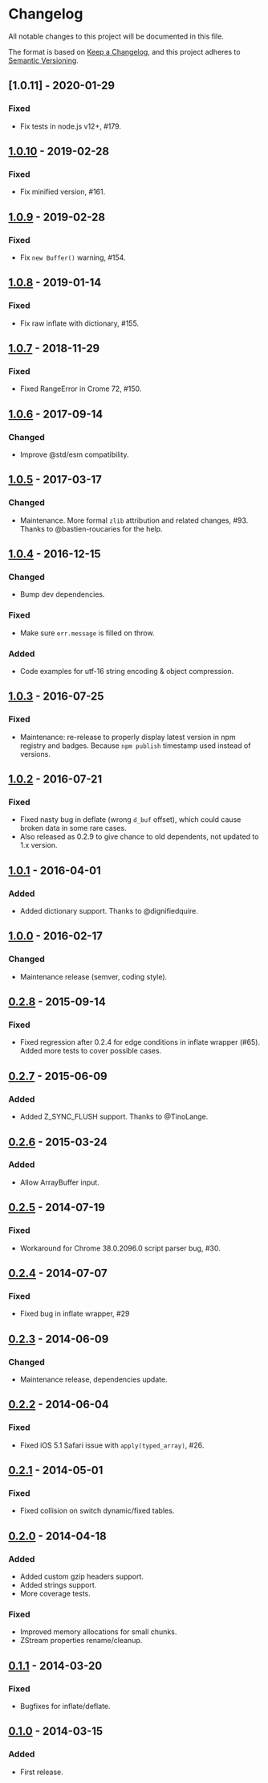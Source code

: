 # Changelog

All notable changes to this project will be documented in this file.

The format is based on [Keep a Changelog](https://keepachangelog.com/en/1.0.0/), and this project adheres
to [Semantic Versioning](https://semver.org/spec/v2.0.0.html).

## [1.0.11] - 2020-01-29

### Fixed

- Fix tests in node.js v12+, #179.

## [1.0.10] - 2019-02-28

### Fixed

- Fix minified version, #161.

## [1.0.9] - 2019-02-28

### Fixed

- Fix `new Buffer()` warning, #154.

## [1.0.8] - 2019-01-14

### Fixed

- Fix raw inflate with dictionary, #155.

## [1.0.7] - 2018-11-29

### Fixed

- Fixed RangeError in Crome 72, #150.

## [1.0.6] - 2017-09-14

### Changed

- Improve @std/esm compatibility.

## [1.0.5] - 2017-03-17

### Changed

- Maintenance. More formal `zlib` attribution and related changes, #93. Thanks to @bastien-roucaries for the help.

## [1.0.4] - 2016-12-15

### Changed

- Bump dev dependencies.

### Fixed

- Make sure `err.message` is filled on throw.

### Added

- Code examples for utf-16 string encoding & object compression.

## [1.0.3] - 2016-07-25

### Fixed

- Maintenance: re-release to properly display latest version in npm registry and badges. Because `npm publish` timestamp
  used instead of versions.

## [1.0.2] - 2016-07-21

### Fixed

- Fixed nasty bug in deflate (wrong `d_buf` offset), which could cause broken data in some rare cases.
- Also released as 0.2.9 to give chance to old dependents, not updated to 1.x version.

## [1.0.1] - 2016-04-01

### Added

- Added dictionary support. Thanks to @dignifiedquire.

## [1.0.0] - 2016-02-17

### Changed

- Maintenance release (semver, coding style).

## [0.2.8] - 2015-09-14

### Fixed

- Fixed regression after 0.2.4 for edge conditions in inflate wrapper (#65). Added more tests to cover possible cases.

## [0.2.7] - 2015-06-09

### Added

- Added Z_SYNC_FLUSH support. Thanks to @TinoLange.

## [0.2.6] - 2015-03-24

### Added

- Allow ArrayBuffer input.

## [0.2.5] - 2014-07-19

### Fixed

- Workaround for Chrome 38.0.2096.0 script parser bug, #30.

## [0.2.4] - 2014-07-07

### Fixed

- Fixed bug in inflate wrapper, #29

## [0.2.3] - 2014-06-09

### Changed

- Maintenance release, dependencies update.

## [0.2.2] - 2014-06-04

### Fixed

- Fixed iOS 5.1 Safari issue with `apply(typed_array)`, #26.

## [0.2.1] - 2014-05-01

### Fixed

- Fixed collision on switch dynamic/fixed tables.

## [0.2.0] - 2014-04-18

### Added

- Added custom gzip headers support.
- Added strings support.
- More coverage tests.

### Fixed

- Improved memory allocations for small chunks.
- ZStream properties rename/cleanup.

## [0.1.1] - 2014-03-20

### Fixed

- Bugfixes for inflate/deflate.

## [0.1.0] - 2014-03-15

### Added

- First release.

[1.0.10]: https://github.com/nodeca/pako/compare/1.0.10...1.0.11

[1.0.10]: https://github.com/nodeca/pako/compare/1.0.9...1.0.10

[1.0.9]: https://github.com/nodeca/pako/compare/1.0.8...1.0.9

[1.0.8]: https://github.com/nodeca/pako/compare/1.0.7...1.0.8

[1.0.7]: https://github.com/nodeca/pako/compare/1.0.6...1.0.7

[1.0.6]: https://github.com/nodeca/pako/compare/1.0.5...1.0.6

[1.0.5]: https://github.com/nodeca/pako/compare/1.0.4...1.0.5

[1.0.4]: https://github.com/nodeca/pako/compare/1.0.3...1.0.4

[1.0.3]: https://github.com/nodeca/pako/compare/1.0.2...1.0.3

[1.0.2]: https://github.com/nodeca/pako/compare/1.0.1...1.0.2

[1.0.1]: https://github.com/nodeca/pako/compare/1.0.0...1.0.1

[1.0.0]: https://github.com/nodeca/pako/compare/0.2.8...1.0.0

[0.2.8]: https://github.com/nodeca/pako/compare/0.2.7...0.2.8

[0.2.7]: https://github.com/nodeca/pako/compare/0.2.6...0.2.7

[0.2.6]: https://github.com/nodeca/pako/compare/0.2.5...0.2.6

[0.2.5]: https://github.com/nodeca/pako/compare/0.2.4...0.2.5

[0.2.4]: https://github.com/nodeca/pako/compare/0.2.3...0.2.4

[0.2.3]: https://github.com/nodeca/pako/compare/0.2.2...0.2.3

[0.2.2]: https://github.com/nodeca/pako/compare/0.2.1...0.2.2

[0.2.1]: https://github.com/nodeca/pako/compare/0.2.0...0.2.1

[0.2.0]: https://github.com/nodeca/pako/compare/0.1.1...0.2.0

[0.1.1]: https://github.com/nodeca/pako/compare/0.1.0...0.1.1

[0.1.0]: https://github.com/nodeca/pako/releases/tag/0.1.0
